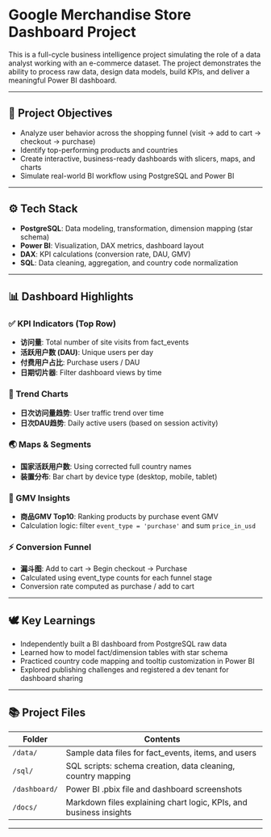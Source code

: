 # Google Merchandise Store Dashboard Project

This is a full-cycle business intelligence project simulating the role of a data analyst working with an e-commerce dataset. The project demonstrates the ability to process raw data, design data models, build KPIs, and deliver a meaningful Power BI dashboard.

---

## 🧠 Project Objectives

- Analyze user behavior across the shopping funnel (visit → add to cart → checkout → purchase)
- Identify top-performing products and countries
- Create interactive, business-ready dashboards with slicers, maps, and charts
- Simulate real-world BI workflow using PostgreSQL and Power BI

---

## ⚙️ Tech Stack

- **PostgreSQL**: Data modeling, transformation, dimension mapping (star schema)
- **Power BI**: Visualization, DAX metrics, dashboard layout
- **DAX**: KPI calculations (conversion rate, DAU, GMV)
- **SQL**: Data cleaning, aggregation, and country code normalization

---

## 📊 Dashboard Highlights

### ✅ KPI Indicators (Top Row)
- **访问量**: Total number of site visits from fact_events
- **活跃用户数 (DAU)**: Unique users per day
- **付费用户占比**: Purchase users / DAU
- **日期切片器**: Filter dashboard views by time

### 🔢 Trend Charts
- **日次访问量趋势**: User traffic trend over time
- **日次DAU趋势**: Daily active users (based on session activity)

### 🌏 Maps & Segments
- **国家活跃用户数**: Using corrected full country names
- **装置分布**: Bar chart by device type (desktop, mobile, tablet)

### 🌟 GMV Insights
- **商品GMV Top10**: Ranking products by purchase event GMV
- Calculation logic: filter `event_type = 'purchase'` and sum `price_in_usd`

### ⚡ Conversion Funnel
- **漏斗图**: Add to cart → Begin checkout → Purchase
- Calculated using event_type counts for each funnel stage
- Conversion rate computed as purchase / add to cart

---

## 🕊️ Key Learnings

- Independently built a BI dashboard from PostgreSQL raw data
- Learned how to model fact/dimension tables with star schema
- Practiced country code mapping and tooltip customization in Power BI
- Explored publishing challenges and registered a dev tenant for dashboard sharing

---

## 📚 Project Files

| Folder        | Contents                                                                 |
|---------------|--------------------------------------------------------------------------|
| `/data/`      | Sample data files for fact_events, items, and users                     |
| `/sql/`       | SQL scripts: schema creation, data cleaning, country mapping            |
| `/dashboard/` | Power BI .pbix file and dashboard screenshots                           |
| `/docs/`      | Markdown files explaining chart logic, KPIs, and business insights      |

---
